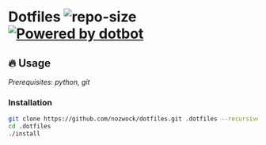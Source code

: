 # Dotfiles ![repo-size] [![Powered by dotbot][db-shield]][db-link]

[db-link]: https://github.com/anishathalye/dotbot
[db-shield]: https://img.shields.io/badge/powered%20by-dotbot-blue?style=flat&color=32a852&labelColor=1d212a
[repo-size]: https://img.shields.io/github/repo-size/nozwock/dotfiles?style=flat&label=repo-size&color=blueviolet&labelColor=1d212a

## :fire: Usage

*Prerequisites: python, git*

### Installation

```sh
git clone https://github.com/nozwock/dotfiles.git .dotfiles --recursive
cd .dotfiles
./install
```

